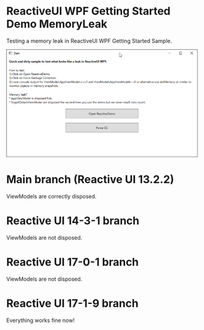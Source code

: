 # ReactiveUI WPF Getting Started Demo MemoryLeak
Testing a memory leak in ReactiveUI WPF Getting Started Sample.

![](Capture-01.png)

# Main branch (Reactive UI 13.2.2)
ViewModels are correctly disposed.

# Reactive UI 14-3-1 branch
ViewModels are not disposed.

# Reactive UI 17-0-1 branch
ViewModels are not disposed.

# Reactive UI 17-1-9 branch
Everything works fine now!